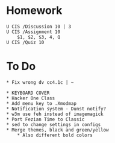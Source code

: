 # Homework

    U CIS /Discussion 10 | 3
    U CIS /Assignment 10
        $1, $2, $3, 4, Q
    U CIS /Quiz 10

# To Do

    * Fix wrong dv cc4.1c | ~

    * KEYBOARD COVER
    * Hacker One Class
    * Add menu key to .Xmodmap
    * Notification system - Dunst notify?
    * w3m use feh instead of imagemagick
    * Port Fezian Time to Classic
    * sed to change settings in configs
    * Merge themes, black and green/yellow
        * Also different bold colors
